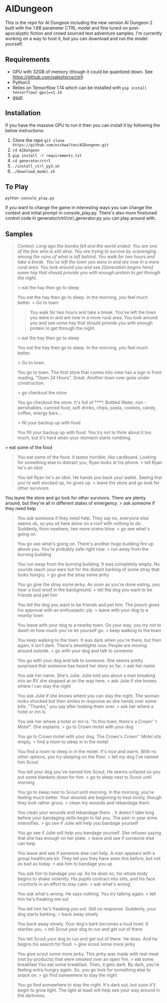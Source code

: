 # AIDungeon

This is the repo for AI Dungeon including the new version AI Dungeon 2 built with the 1.6B parameter CTRL model and fine tuned on post-apocalyptic fiction and crowd sourced text adventure samples. I'm currently working on a way to host it, but you can download and run the model yourself.

## Requirements
- GPU with 32GB of memory (though it could be quantized down. See https://github.com/salesforce/ctrl)
- Python3
- Relies on Tensorflow 1.14 which can be installed with `pip install tensorflow[-gpu]==1.14`
- [gsuti](https://cloud.google.com/storage/docs/gsutil_install)

## Installation
If you have the massive GPU to run it then you can install it by following the below instructions:
1. Clone the repo `git clone https://github.com/nickwalton/AIDungeon.git`
2. `cd AIDungeon`
3. `pip install -r requirements.txt`
4. `cd generator/ctrl`
5. `./install_ctrl_py3.sh`
6. `./download_model.sh`

## To Play
`python console_play.py`

If you want to change the game in interesting ways you can change the context and initial prompt in console_play.py. There's also more finetuned control code in generator/ctrl/ctrl_generator.py you can play around with. 

## Samples

> *Context: Long ago the bombs fell and the world ended. You are one of the few who is still alive. You are trying to survive by scavenging among the ruins of what is left behind. You walk for two hours and take a break. You've left the town you were in and are now in a more rural area. You look around you and see [Generation begins here] some hay that should provide you with enough protein to get through the night.*
>
> \> eat the hay then go to sleep
>
> You eat the hay then go to sleep. In the morning, you feel much better.
> \> Go to town
>
>> You walk for two hours and take a break. You've left the town you were in and are now in a more rural area. You look around you and see some hay that should provide you with enough protein to get through the night.
>
>\> eat the hay then go to sleep
> 
> You eat the hay then go to sleep. In the morning, you feel much better.
>
>\> Go to town
> 
> You go to town. The first store that comes into view has a sign in front reading, "Open 24 Hours". Great. Another town over goes under construction.
>
>\> go checkout the store
> 
>You go checkout the store. It's full of \*\*\*\*. Bottled Water, non - perishables, canned food, soft drinks, chips, pasta, cookies, candy, coffee, energy bars...
>
>\> fill your backup up with food
>
>You fill your backup up with food. You try not to think about it too much, but it's hard when your stomach starts rumbling.
>
\> eat some of the food
>
> You eat some of the food. It tastes horrible, like cardboard. Looking for something else to distract you, Ryan looks at his phone.
\> tell Ryan he's an idiot
>
> You tell Ryan he's an idiot. He hands you back your wallet. Seeing that you're well stocked up, he gives up.
\> leave the store and go look for other survivors
>
 You leave the store and go look for other survivors. There are plenty around, but they're all in different states of emergency.
\> ask someone if they need help
>
> You ask someone if they need help. They say no, everyone else seems ok, so you sit here alone on a roof with nothing to do. Suddenly, from nowhere, two more sirens blow.
\> go see what's going on
>
> You go see what's going on. There's another huge building fire up above you. You're probably safe right now.
\> run away from the burning building
>
>You run away from the burning building. It was completely empty. No sounds reach your ears but for the distant barking of some stray that looks hungry.
\> go give the stray some jerky
>
> You go give the stray some jerky. As soon as you're done eating, you hear a loud woof in the background.
>\> tell the dog you want to be friends and pet him
>
 >You tell the dog you want to be friends and pet him. The pooch gives his approval with an enthusiastic yip.
>\> leave with your dog to a nearby town
>
> You leave with your dog to a nearby town. On your way, you try not to dwell on how much you've let yourself go.
>\> keep walking to the town
>
> You keep walking to the town. It was dark when you're there, but then again, it isn't dark. There's streetlights now. People are moving around outside.
>\> go with your dog and talk to someone
>
> You go with your dog and talk to someone. She seems pretty surprised that someone has heard her story so far.
>\> ask her name
>
> You ask her name. She's Julie. Julie told you about a man breaking into an RV she stopped at on the way here.
>\> ask Julie if she knows where I can stay the night
>
> You ask Julie if she knows where you can stay the night. The woman looks shocked but then smiles in response as she hands over some bills. "Thanks," you say after looking them over.
>\> ask her where a hotel or inn is.
>
> You ask her where a hotel or inn is. "In this town, there's a Crown'' t Motel". She explains. 
\> go to Crown motel with your dog
>
> You go to Crown motel with your dog. The Crown's Crown'' Motel sits empty.
>\> find a room to sleep in in the motel
>
> You find a room to sleep in in the motel. It's nice and warm. With no other options, you try sleeping on the floor.
>\> tell my dog I've named him Scout 
>
> You tell your dog you've named him Scout. He seems unfazed so you put some blankets down for him.
>\> go to sleep next to Scout until morning
>
> You go to sleep next to Scout until morning. In the morning, you're feeling much better. Your wounds are beginning to heal nicely, though they look rather gross.
>\> clean my wounds and rebandage them. 
>
> You clean your wounds and rebandage them. . It doesn't take long before your bandaging skills begin to fail you. The pain in your arms intensifies.
>\> go see if Julie will help you bandage yourself
>
> You go see if Julie will help you bandage yourself. She refuses saying that she has enough on her plate.
>\> leave and see if someone else can help
>
> You leave and see if someone else can help. A man appears with a group healthcare kit. They tell you they have seen this before, but not as bad as today.
>\> ask him to bandage you up
>
> You ask him to bandage you up. As he does so, his whole body begins to shake violently. His pupils contract into slits, and his face >contorts in an effort to stay calm.
>\> ask what's wrong
>
> You ask what's wrong. He says nothing. You try talking again. 
>\> tell him he's freaking me out
>
> You tell him he's freaking you out. Still no response. Suddenly, your dog starts barking.
>\> back away slowly
>
> You back away slowly. Your dog's bark becomes a loud howl. It startles you.
>\> tell Scout your dog to run and get out of there
>
> You tell Scout your dog to run and get out of there. He does. And he begins his search for food.
>\> give scout some more jerky
>
> You give scout some more jerky. This jerky was made with real meat (not by-products) that were smoked over an open fire.
>\> eat some breakfast
> You eat some breakfast. Then, it gets dark. By dark, you're feeling extra hungry again. So, you go look for something else to snack on.
>\> go find somewhere to stay the night
>
> You go find somewhere to stay the night. It's dark out, but soon it'll begin to grow light. The light at least will help see your way around in the darkness.


